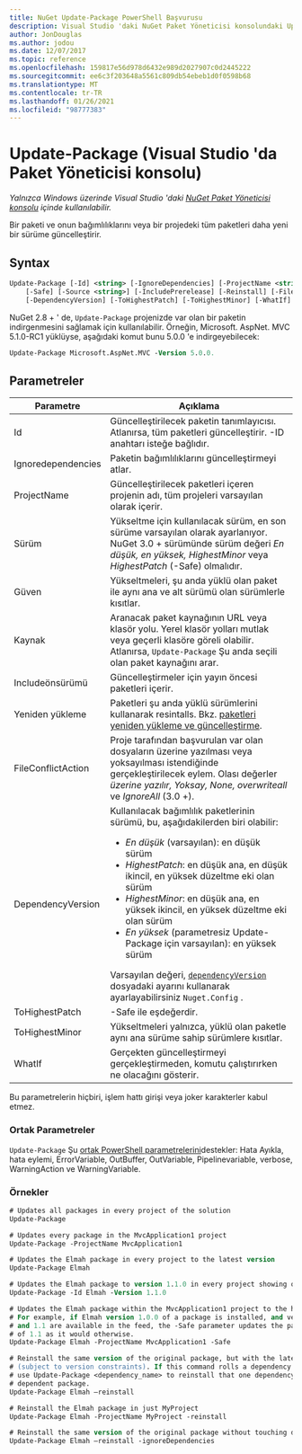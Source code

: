 ```yaml
---
title: NuGet Update-Package PowerShell Başvurusu
description: Visual Studio 'daki NuGet Paket Yöneticisi konsolundaki Update-Package PowerShell komutuna yönelik başvuru.
author: JonDouglas
ms.author: jodou
ms.date: 12/07/2017
ms.topic: reference
ms.openlocfilehash: 159817e56d978d6432e989d2027907c0d2445222
ms.sourcegitcommit: ee6c3f203648a5561c809db54ebeb1d0f0598b68
ms.translationtype: MT
ms.contentlocale: tr-TR
ms.lasthandoff: 01/26/2021
ms.locfileid: "98777383"
---
```

# <a name="update-package-package-manager-console-in-visual-studio"></a>Update-Package (Visual Studio 'da Paket Yöneticisi konsolu)

*Yalnızca Windows üzerinde Visual Studio 'daki [NuGet Paket Yöneticisi konsolu](../../consume-packages/install-use-packages-powershell.md) içinde kullanılabilir.*

Bir paketi ve onun bağımlılıklarını veya bir projedeki tüm paketleri daha yeni bir sürüme güncelleştirir.

## <a name="syntax"></a>Syntax

```ps
Update-Package [-Id] <string> [-IgnoreDependencies] [-ProjectName <string>] [-Version <string>]
    [-Safe] [-Source <string>] [-IncludePrerelease] [-Reinstall] [-FileConflictAction]
    [-DependencyVersion] [-ToHighestPatch] [-ToHighestMinor] [-WhatIf] [<CommonParameters>]
```

NuGet 2.8 + ' de, `Update-Package` projenizde var olan bir paketin indirgenmesini sağlamak için kullanılabilir. Örneğin, Microsoft. AspNet. MVC 5.1.0-RC1 yüklüyse, aşağıdaki komut bunu 5.0.0 'e indirgeyebilecek:

```ps
Update-Package Microsoft.AspNet.MVC -Version 5.0.0.
```

## <a name="parameters"></a>Parametreler

|  Parametre | Açıklama |
| --- | --- |
| Id | Güncelleştirilecek paketin tanımlayıcısı. Atlanırsa, tüm paketleri güncelleştirir. -ID anahtarı isteğe bağlıdır. |
| Ignoredependencies | Paketin bağımlılıklarını güncelleştirmeyi atlar. |
| ProjectName | Güncelleştirilecek paketleri içeren projenin adı, tüm projeleri varsayılan olarak içerir. |
| Sürüm | Yükseltme için kullanılacak sürüm, en son sürüme varsayılan olarak ayarlanıyor. NuGet 3.0 + sürümünde sürüm değeri *En düşük, en yüksek, HighestMinor* veya *HighestPatch* (-Safe) olmalıdır. |
| Güven | Yükseltmeleri, şu anda yüklü olan paket ile aynı ana ve alt sürümü olan sürümlerle kısıtlar. |
| Kaynak | Aranacak paket kaynağının URL veya klasör yolu. Yerel klasör yolları mutlak veya geçerli klasöre göreli olabilir. Atlanırsa, `Update-Package` Şu anda seçili olan paket kaynağını arar. |
| Includeönsürümü | Güncelleştirmeler için yayın öncesi paketleri içerir. |
| Yeniden yükleme | Paketleri şu anda yüklü sürümlerini kullanarak resintalls. Bkz. [paketleri yeniden yükleme ve güncelleştirme](../../consume-packages/reinstalling-and-updating-packages.md). |
| FileConflictAction | Proje tarafından başvurulan var olan dosyaların üzerine yazılması veya yoksayılması istendiğinde gerçekleştirilecek eylem. Olası değerler *üzerine yazılır, Yoksay, None, overwriteall* ve *IgnoreAll* (3.0 +). |
| DependencyVersion | Kullanılacak bağımlılık paketlerinin sürümü, bu, aşağıdakilerden biri olabilir:<br/><ul><li>*En düşük* (varsayılan): en düşük sürüm</li><li>*HighestPatch*: en düşük ana, en düşük ikincil, en yüksek düzeltme eki olan sürüm</li><li>*HighestMinor*: en düşük ana, en yüksek ikincil, en yüksek düzeltme eki olan sürüm</li><li>*En yüksek* (parametresiz Update-Package için varsayılan): en yüksek sürüm</li></ul>Varsayılan değeri, [`dependencyVersion`](../nuget-config-file.md#config-section) dosyadaki ayarını kullanarak ayarlayabilirsiniz `Nuget.Config` . |
| ToHighestPatch | -Safe ile eşdeğerdir. |
| ToHighestMinor | Yükseltmeleri yalnızca, yüklü olan paketle aynı ana sürüme sahip sürümlere kısıtlar. |
| WhatIf | Gerçekten güncelleştirmeyi gerçekleştirmeden, komutu çalıştırırken ne olacağını gösterir. |

Bu parametrelerin hiçbiri, işlem hattı girişi veya joker karakterler kabul etmez.

### <a name="common-parameters"></a>Ortak Parametreler

`Update-Package` Şu [ortak PowerShell parametrelerini](/powershell/module/microsoft.powershell.core/about/about_commonparameters)destekler: Hata Ayıkla, hata eylemi, ErrorVariable, OutBuffer, OutVariable, Pipelinevariable, verbose, WarningAction ve WarningVariable.

### <a name="examples"></a>Örnekler

```ps
# Updates all packages in every project of the solution
Update-Package

# Updates every package in the MvcApplication1 project
Update-Package -ProjectName MvcApplication1

# Updates the Elmah package in every project to the latest version
Update-Package Elmah

# Updates the Elmah package to version 1.1.0 in every project showing optional -Id usage
Update-Package -Id Elmah -Version 1.1.0

# Updates the Elmah package within the MvcApplication1 project to the highest "safe" version.
# For example, if Elmah version 1.0.0 of a package is installed, and versions 1.0.1, 1.0.2,
# and 1.1 are available in the feed, the -Safe parameter updates the package to 1.0.2 instead
# of 1.1 as it would otherwise.
Update-Package Elmah -ProjectName MvcApplication1 -Safe

# Reinstall the same version of the original package, but with the latest version of dependencies
# (subject to version constraints). If this command rolls a dependency back to an earlier version,
# use Update-Package <dependency_name> to reinstall that one dependency without affecting the
# dependent package.
Update-Package Elmah –reinstall 

# Reinstall the Elmah package in just MyProject
Update-Package Elmah -ProjectName MyProject -reinstall

# Reinstall the same version of the original package without touching dependencies.
Update-Package Elmah –reinstall -ignoreDependencies
```
